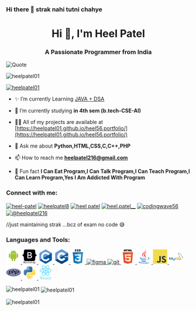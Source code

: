 ### Hi there 👋 strak nahi tutni chahye

<!-- 
**heelpatel01/heelpatel01** is a ✨ _special_ ✨ repository because its `README.md` (this file) appears on your GitHub profile.

Here are some ideas to get you started:

- 🔭 I’m currently working on ...
- 🌱 I’m currently learning ...
- 👯 I’m looking to collaborate on ...
- 🤔 I’m looking for help with ...
- 💬 Ask me about ...
- 📫 How to reach me: ...
- 😄 Pronouns: ...,
- ⚡ Fun fact: ...
 -->
 
 <h1 align="center">Hi 👋, I'm Heel Patel</h1>
<h3 align="center">A Passionate Programmer from India</h3>

<p align="left">

<img src="https://i.pinimg.com/564x/97/88/af/9788af15dcb012abc36c0e1e22e2320f.jpg" alt="Quote"/>

<img src="https://komarev.com/ghpvc/?username=heelpatel01&label=Profile%20views&color=0e75b6&style=flat" alt="heelpatel01" /> </p>

<p align="left"> <a href="https://github-profile-trophy.vercel.app/?username=ryo-ma&theme=gitdimmed"><img src="https://github-profile-trophy.vercel.app/?username=heelpatel01" alt="heelpatel01" /></a> </p>

- ✨ I’m currently Learning [JAVA + DSA](https://github.com/heelpatel01/335-Days_Challenge)

- 🌱 I’m currently studying **in 4th sem (b.tech-CSE-AI)**

- 👨‍💻 All of my projects are available at [https://heelpatel01.github.io/heel56.portfolio/](https://heelpatel01.github.io/heel56.portfolio/)

- 💬 Ask me about **Python,HTML,CSS,C,C++,PHP**

- 📫 How to reach me **heelpatel216@gmail.com**

- 💞 Fun fact **I Can Eat Program,I Can Talk Program,I Can Teach Program,I Can Learn Program,Yes I Am Addicted With Program**

<h3 align="left">Connect with me:</h3>
<p align="left">
<a href="https://codepen.io/heel-patel" target="blank"><img align="center" src="https://raw.githubusercontent.com/rahuldkjain/github-profile-readme-generator/master/src/images/icons/Social/codepen.svg" alt="heel-patel" height="30" width="40" /></a>
<a href="https://twitter.com/heelpatel8" target="blank"><img align="center" src="https://raw.githubusercontent.com/rahuldkjain/github-profile-readme-generator/master/src/images/icons/Social/twitter.svg" alt="heelpatel8" height="30" width="40" /></a>
<a href="https://linkedin.com/in/heel patel" target="blank"><img align="center" src="https://raw.githubusercontent.com/rahuldkjain/github-profile-readme-generator/master/src/images/icons/Social/linked-in-alt.svg" alt="heel patel" height="30" width="40" /></a>
<a href="https://instagram.com/heel.patel__" target="blank"><img align="center" src="https://raw.githubusercontent.com/rahuldkjain/github-profile-readme-generator/master/src/images/icons/Social/instagram.svg" alt="heel.patel__" height="30" width="40" /></a>
<a href="https://www.youtube.com/c/codingwave56" target="blank"><img align="center" src="https://raw.githubusercontent.com/rahuldkjain/github-profile-readme-generator/master/src/images/icons/Social/youtube.svg" alt="codingwave56" height="30" width="40" /></a>
<a href="https://www.hackerrank.com/@heelpatel216" target="blank"><img align="center" src="https://raw.githubusercontent.com/rahuldkjain/github-profile-readme-generator/master/src/images/icons/Social/hackerrank.svg" alt="@heelpatel216" height="30" width="40" /></a>
</p>
//just maintaining strak ...bcz of exam no code 😅

<h3 align="left">Languages and Tools:</h3>
<p align="left"> <a href="https://developer.android.com" target="_blank" rel="noreferrer"> <img src="https://raw.githubusercontent.com/devicons/devicon/master/icons/android/android-original-wordmark.svg" alt="android" width="40" height="40"/> </a> <a href="https://getbootstrap.com" target="_blank" rel="noreferrer"> <img src="https://raw.githubusercontent.com/devicons/devicon/master/icons/bootstrap/bootstrap-plain-wordmark.svg" alt="bootstrap" width="40" height="40"/> </a> <a href="https://www.cprogramming.com/" target="_blank" rel="noreferrer"> <img src="https://raw.githubusercontent.com/devicons/devicon/master/icons/c/c-original.svg" alt="c" width="40" height="40"/> </a> <a href="https://www.w3schools.com/cpp/" target="_blank" rel="noreferrer"> <img src="https://raw.githubusercontent.com/devicons/devicon/master/icons/cplusplus/cplusplus-original.svg" alt="cplusplus" width="40" height="40"/> </a> <a href="https://www.w3schools.com/css/" target="_blank" rel="noreferrer"> <img src="https://raw.githubusercontent.com/devicons/devicon/master/icons/css3/css3-original-wordmark.svg" alt="css3" width="40" height="40"/> </a> <a href="https://www.figma.com/" target="_blank" rel="noreferrer"> <img src="https://www.vectorlogo.zone/logos/figma/figma-icon.svg" alt="figma" width="40" height="40"/> </a> <a href="https://git-scm.com/" target="_blank" rel="noreferrer"> <img src="https://www.vectorlogo.zone/logos/git-scm/git-scm-icon.svg" alt="git" width="40" height="40"/> </a> <a href="https://www.w3.org/html/" target="_blank" rel="noreferrer"> <img src="https://raw.githubusercontent.com/devicons/devicon/master/icons/html5/html5-original-wordmark.svg" alt="html5" width="40" height="40"/> </a> <a href="https://www.java.com" target="_blank" rel="noreferrer"> <img src="https://raw.githubusercontent.com/devicons/devicon/master/icons/java/java-original.svg" alt="java" width="40" height="40"/> </a> <a href="https://developer.mozilla.org/en-US/docs/Web/JavaScript" target="_blank" rel="noreferrer"> <img src="https://raw.githubusercontent.com/devicons/devicon/master/icons/javascript/javascript-original.svg" alt="javascript" width="40" height="40"/> </a> <a href="https://www.mysql.com/" target="_blank" rel="noreferrer"> <img src="https://raw.githubusercontent.com/devicons/devicon/master/icons/mysql/mysql-original-wordmark.svg" alt="mysql" width="40" height="40"/> </a> <a href="https://www.php.net" target="_blank" rel="noreferrer"> <img src="https://raw.githubusercontent.com/devicons/devicon/master/icons/php/php-original.svg" alt="php" width="40" height="40"/> </a> <a href="https://www.python.org" target="_blank" rel="noreferrer"> <img src="https://raw.githubusercontent.com/devicons/devicon/master/icons/python/python-original.svg" alt="python" width="40" height="40"/> </a> <a href="https://reactjs.org/" target="_blank" rel="noreferrer"> <img src="https://raw.githubusercontent.com/devicons/devicon/master/icons/react/react-original-wordmark.svg" alt="react" width="40" height="40"/> </a> </p>

<p><img align="left" src="https://github-readme-stats.vercel.app/api/top-langs?username=heelpatel01&show_icons=true&locale=en&layout=compact" alt="heelpatel01" /></p>

<p>&nbsp;<img align="center" src="https://github-readme-stats.vercel.app/api?username=heelpatel01&show_icons=true&locale=en" alt="heelpatel01" /></p>

<p><img align="center" src="https://github-readme-streak-stats.herokuapp.com/?user=heelpatel01&" alt="heelpatel01" /></p>

